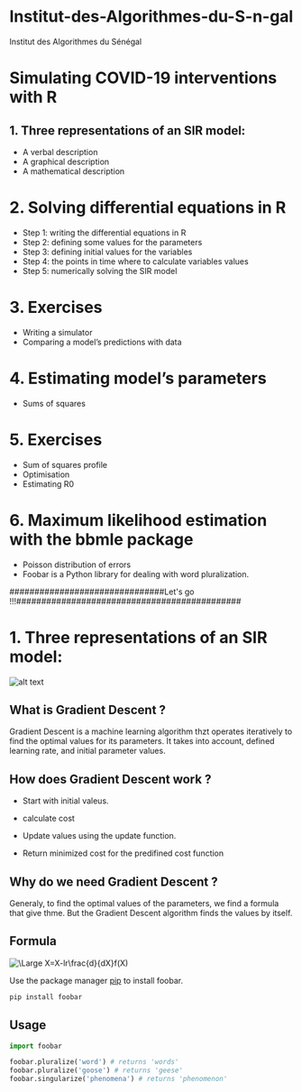 
# Institut-des-Algorithmes-du-S-n-gal
Institut des Algorithmes du Sénégal




# Simulating COVID-19 interventions with R


## 1. Three representations of an SIR model:

- A verbal description
- A graphical description
- A mathematical description

# 2. Solving differential equations in R

 - Step 1: writing the differential equations in R
 - Step 2: defining some values for the parameters
 - Step 3: defining initial values for the variables
 - Step 4: the points in time where to calculate variables values
 - Step 5: numerically solving the SIR model

# 3. Exercises

- Writing a simulator
- Comparing a model’s predictions with data

# 4. Estimating model’s parameters

- Sums of squares

# 5. Exercises

- Sum of squares profile
- Optimisation
- Estimating R0


# 6. Maximum likelihood estimation with the bbmle package

- Poisson distribution of errors
- Foobar is a Python library for dealing with word pluralization.



###############################Let's go !!!#############################################

# 1. Three representations of an SIR model:


![alt text](https://upload.wikimedia.org/wikipedia/commons/e/e5/SIR_with_carrier_model.png)





## What is Gradient Descent ? 

Gradient Descent is a machine learning algorithm thzt operates iteratively to find the optimal values for its parameters. It takes into account, defined learning rate, and initial parameter values.

## How does Gradient Descent work ?

- Start with initial valeus.

- calculate cost

- Update values using the update function.

- Return minimized cost for the predifined cost function

## Why do we need Gradient Descent ?

Generaly, to find the optimal values of the parameters, we find a formula that give thme. But the Gradient Descent algorithm finds the values by itself.

## Formula 

<img src="https://latex.codecogs.com/svg.latex?\Large&space;X=X-lr\frac{d}{dX}f(X)" title="\Large X=X-lr\frac{d}{dX}f(X)" />

Use the package manager [pip](https://pip.pypa.io/en/stable/) to install foobar.

```bash
pip install foobar
```

## Usage

```python
import foobar

foobar.pluralize('word') # returns 'words'
foobar.pluralize('goose') # returns 'geese'
foobar.singularize('phenomena') # returns 'phenomenon'
```


